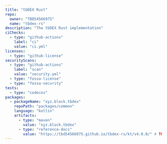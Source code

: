 ```yaml
---
title: "tbDEX Rust"
repo:
  owner: "TBD54566975"
  name: "tbdex-rs"
description: "The tbDEX Rust implementation"
ciChecks:
  - type: "github-actions"
    label: "ci"
    value: "ci.yml"
licenses:
  - type: "github-license"
securityScans:
  - type: "github-actions"
    label: "scan"
    value: "security.yml"
  - type: "fossa-license"
  - type: "fossa-security"
tests:
  - type: "codecov"
packages:
  - packageName: "xyz.block.tbdex"
    repoPath: "packages/common"
    language: "kotlin"
    artifacts:
      - type: "maven"
        value: "xyz.block.tbdex"
      - type: "reference-docs"
        value: "https://tbd54566975.github.io/tbdex-rs/kt/v4.0.0/" # TODO: get version dynamically
---
```

